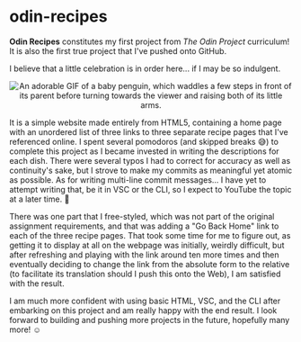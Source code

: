 # odin-recipes

**Odin Recipes** constitutes my first project from *The Odin Project* curriculum! It is also the first true project that I've pushed onto GitHub.

I believe that a little celebration is in order here... if I may be so indulgent.

<p align="center">
    <img src="https://img.ibxk.com.br/2014/05/24/24105746508033.gif" alt="An adorable GIF of a baby penguin, which waddles a few steps in front of its parent before turning towards the viewer and raising both of its little arms."/>
</p>

It is a simple website made entirely from HTML5, containing a home page with an unordered list of three links to three separate recipe pages that I've referenced online. I spent several pomodoros (and skipped breaks :sweat_smile:) to complete this project as I became invested in writing the descriptions for each dish. There were several typos I had to correct for accuracy as well as continuity's sake, but I strove to make my commits as meaningful yet atomic as possible. As for writing multi-line commit messages... I have yet to attempt writing that, be it in VSC or the CLI, so I expect to YouTube the topic at a later time. :penguin:

There was one part that I free-styled, which was not part of the original assignment requirements, and that was adding a "Go Back Home" link to each of the three recipe pages. That took some time for me to figure out, as getting it to display at all on the webpage was initially, weirdly difficult, but after refreshing and playing with the link around ten more times and then eventually deciding to change the link from the absolute form to the relative (to facilitate its translation should I push this onto the Web), I am satisfied with the result.

I am much more confident with using basic HTML, VSC, and the CLI after embarking on this project and am really happy with the end result. I look forward to building and pushing more projects in the future, hopefully many more! :relaxed: